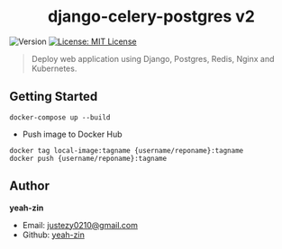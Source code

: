<h1 align="center">django-celery-postgres v2</h1>
<p>
  <img alt="Version" src="https://img.shields.io/badge/version-1.0.0-blue.svg?cacheSeconds=2592000" />
  <a href="#" target="_blank">
    <img alt="License: MIT License" src="https://img.shields.io/badge/License-MIT License-yellow.svg" />
  </a>
</p>

> Deploy web application using Django, Postgres, Redis, Nginx and Kubernetes.

## Getting Started
```
docker-compose up --build
```

- Push image to Docker Hub
```
docker tag local-image:tagname {username/reponame}:tagname
docker push {username/reponame}:tagname
```

## Author

**yeah-zin**

* Email: justezy0210@gmail.com
* Github: [yeah-zin](https://github.com/yeah-zin)